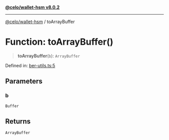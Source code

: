 [**@celo/wallet-hsm v8.0.2**](../README.md)

***

[@celo/wallet-hsm](../README.md) / toArrayBuffer

# Function: toArrayBuffer()

> **toArrayBuffer**(`b`): `ArrayBuffer`

Defined in: [ber-utils.ts:5](https://github.com/celo-org/developer-tooling/blob/master/packages/sdk/wallets/wallet-hsm/src/ber-utils.ts#L5)

## Parameters

### b

`Buffer`

## Returns

`ArrayBuffer`
